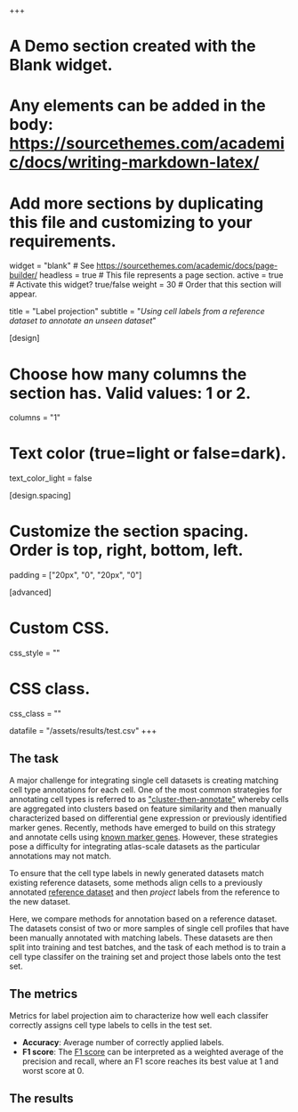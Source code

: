 +++
# A Demo section created with the Blank widget.
# Any elements can be added in the body: https://sourcethemes.com/academic/docs/writing-markdown-latex/
# Add more sections by duplicating this file and customizing to your requirements.

widget = "blank"  # See https://sourcethemes.com/academic/docs/page-builder/
headless = true  # This file represents a page section.
active = true  # Activate this widget? true/false
weight = 30  # Order that this section will appear.

title = "Label projection"
subtitle = "*Using cell labels from a reference dataset to annotate an unseen dataset*"

[design]
  # Choose how many columns the section has. Valid values: 1 or 2.
  columns = "1"


  # Text color (true=light or false=dark).
  text_color_light = false

[design.spacing]
  # Customize the section spacing. Order is top, right, bottom, left.
  padding = ["20px", "0", "20px", "0"]

[advanced]
 # Custom CSS.
 css_style = ""

 # CSS class.
 css_class = ""

datafile = "/assets/results/test.csv"
+++
## The task

A major challenge for integrating single cell datasets is creating matching cell type annotations for each cell. One of the most common strategies for annotating cell types is referred to as ["cluster-then-annotate"](https://www.nature.com/articles/s41576-018-0088-9) whereby cells are aggregated into clusters based on feature similarity and then manually characterized based on differential gene expression or previously identified marker genes. Recently, methods have emerged to build on this strategy and annotate cells using [known marker genes](https://www.nature.com/articles/s41592-019-0535-3). However, these strategies pose a difficulty for integrating atlas-scale datasets as the particular annotations may not match.

To ensure that the cell type labels in newly generated datasets match existing reference datasets, some methods align cells to a previously annotated [reference dataset](https://academic.oup.com/bioinformatics/article/35/22/4688/54802990) and then _project_ labels from the reference to the new dataset.

Here, we compare methods for annotation based on a reference dataset. The datasets consist of two or more samples of single cell profiles that have been manually annotated with matching labels. These datasets are then split into training and test batches, and the task of each method is to train a cell type classifer on the training set and project those labels onto the test set.

## The metrics
Metrics for label projection aim to characterize how well each classifer correctly assigns cell type labels to cells in the test set.

* **Accuracy**: Average number of correctly applied labels.
* **F1 score**: The [F1 score](https://scikit-learn.org/stable/modules/generated/sklearn.metrics.f1_score.html) can be interpreted as a weighted average of the precision and recall, where an F1 score reaches its best value at 1 and worst score at 0. 

## The results
